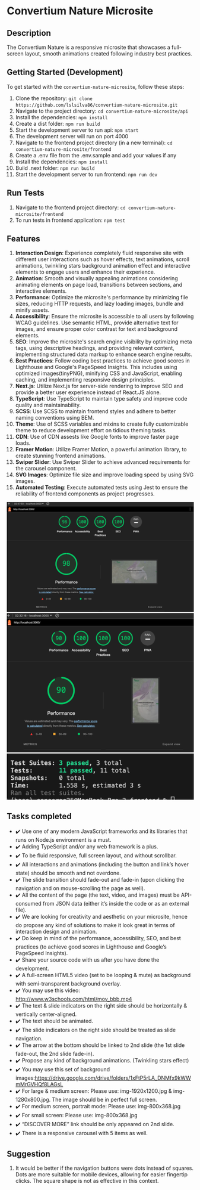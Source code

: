 # Convertium Nature Microsite

## Description

The Convertium Nature is a responsive microsite that showcases a full-screen layout, smooth animations created following industry best practices.

## Getting Started (Development)

To get started with the `convertium-nature-microsite`, follow these steps:

1. Clone the repository: `git clone https://github.com/lslsilva86/convertium-nature-microsite.git`
2. Navigate to the project directory: `cd convertium-nature-microsite/api`
3. Install the dependencies: `npm install`
4. Create a dist folder: `npm run build`
5. Start the development server to run api: `npm start`
6. The development server will run on port 4000
7. Navigate to the frontend project directory (in a new terminal): `cd convertium-nature-microsite/frontend`
8. Create a .env file from the .env.sample and add your values if any
9. Install the dependencies: `npm install`
10. Build .next folder: `npm run build`
11. Start the development server to run frontend: `npm run dev`

## Run Tests

1. Navigate to the frontend project directory: `cd convertium-nature-microsite/frontend`
2. To run tests in frontend application: `npm test`

## Features

1. **Interaction Design**: Experience completely fluid responsive site with different user interactions such as hover effects, text animations, scroll animations, twinkling stars background animation effect and interactive elements to engage users and enhance their experience.
2. **Animation**: Smooth and visually appealing animations considering animating elements on page load, transitions between sections, and interactive elements.
3. **Performance**: Optimize the microsite's performance by minimizing file sizes, reducing HTTP requests, and lazy loading images, bundle and minify assets.
4. **Accessibility**: Ensure the microsite is accessible to all users by following WCAG guidelines. Use semantic HTML, provide alternative text for images, and ensure proper color contrast for text and background elements.
5. **SEO**: Improve the microsite's search engine visibility by optimizing meta tags, using descriptive headings, and providing relevant content, implementing structured data markup to enhance search engine results.
6. **Best Practices**: Follow coding best practices to achieve good scores in Lighthouse and Google's PageSpeed Insights. This includes using optimized images(tinyPNG), minifying CSS and JavaScript, enabling caching, and implementing responsive design principles.
7. **Next.js**: Utilize Next.js for server-side rendering to improve SEO and provide a better user experience instead of React.JS alone.
8. **TypeScript**: Use TypeScript to maintain type safety and improve code quality and maintainability.
9. **SCSS**: Use SCSS to maintain frontend styles and adhere to better naming conventions using BEM.
10. **Theme**: Use of SCSS variables and mixins to create fully customizable theme to reduce development effort on tidious theming tasks.
11. **CDN**: Use of CDN assests like Google fonts to improve faster page loads.
12. **Framer Motion**: Utilize Framer Motion, a powerful animation library, to create stunning frontend animations.
13. **Swiper Slider**: Use Swiper Slider to achieve advanced requirements for the carousel component.
14. **SVG Images**: Optimize file size and improve loading speed by using SVG images.
15. **Automated Testing**: Execute automated tests using Jest to ensure the reliability of frontend components as project progresses.

![Lighthouse score - Desktop](https://github.com/lslsilva86/convertium-nature-microsite/blob/main/_screenprints/lighthouse-desktop.png)
![Lighthouse score - Mobile](https://github.com/lslsilva86/convertium-nature-microsite/blob/main/_screenprints/lighthouse-mobile.png)
![Automated test results](https://github.com/lslsilva86/convertium-nature-microsite/blob/main/_screenprints/testcases.png)

## Tasks completed

- ✔️ Use one of any modern JavaScript frameworks and its libraries that runs on Node.js environment is a must.
- ✔️ Adding TypeScript and/or any web framework is a plus.
- ✔️ To be fluid responsive, full screen layout, and without scrollbar.
- ✔️ All interactions and animations (including the button and link’s hover state) should be smooth and not overdone.
- ✔️ The slide transition should fade-out and fade-in (upon clicking the navigation and on mouse-scrolling the page as well).
- ✔️ All the content of the page (the text, video, and images) must be API-consumed from JSON data (either it’s inside the code or as an external file).
- ✔️ We are looking for creativity and aesthetic on your microsite, hence do propose any kind of solutions to make it look great in terms of interaction design and animation.
- ✔️ Do keep in mind of the performance, accessibility, SEO, and best practices (to achieve good scores in Lighthouse and Google’s PageSpeed Insights).
- ✔️ Share your source code with us after you have done the development.
- ✔️ A full-screen HTML5 video (set to be looping & mute) as background with semi-transparent background overlay.
- ✔️ You may use this video: http://www.w3schools.com/html/mov_bbb.mp4
- ✔️ The text & slide indicators on the right side should be horizontally & vertically center-aligned.
- ✔️ The text should be animated.
- ✔️ The slide indicators on the right side should be treated as slide navigation.
- ✔️ The arrow at the bottom should be linked to 2nd slide (the 1st slide fade-out, the 2nd slide fade-in).
- ✔️ Propose any kind of background animations. (Twinkling stars effect)
- ✔️ You may use this set of background images:https://drive.google.com/drive/folders/1xFtP5rLA_DNMfx9kWWmMrGVHQf8LAGsL
- ✔️ For large & medium screen: Please use: img-1920x1200.jpg & img-1280x800.jpg. The image should be in perfect full screen.
- ✔️ For medium screen, portrait mode: Please use: img-800x368.jpg
- ✔️ For small screen: Please use: img-800x368.jpg
- ✔️ “DISCOVER MORE” link should be only appeared on 2nd slide.
- ✔️ There is a responsive carousel with 5 items as well.

## Suggestion

1. It would be better if the navigation buttons were dots instead of squares. Dots are more suitable for mobile devices, allowing for easier fingertip clicks. The square shape is not as effective in this context.
